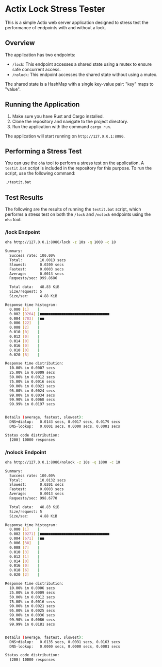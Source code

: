 # Actix Lock Stress Tester

This is a simple Actix web server application designed to stress test the performance of endpoints with and without a lock.

## Overview

The application has two endpoints:

- `/lock`: This endpoint accesses a shared state using a mutex to ensure safe concurrent access.
- `/nolock`: This endpoint accesses the shared state without using a mutex.

The shared state is a HashMap with a single key-value pair: "key" maps to "value".

## Running the Application

1. Make sure you have Rust and Cargo installed.
2. Clone the repository and navigate to the project directory.
3. Run the application with the command `cargo run`.

The application will start running on `http://127.0.0.1:8080`.

## Performing a Stress Test

You can use the `oha` tool to perform a stress test on the application. A `testit.bat` script is included in the repository for this purpose. To run the script, use the following command:

```bash
./testit.bat
```

## Test Results

The following are the results of running the `testit.bat` script, which performs a stress test on both the `/lock` and `/nolock` endpoints using the `oha` tool.

### /lock Endpoint

```bash
oha http://127.0.0.1:8080/lock -z 10s -q 1000 -c 10

Summary:
  Success rate: 100.00%
  Total:        10.0013 secs
  Slowest:      0.0200 secs
  Fastest:      0.0003 secs
  Average:      0.0013 secs
  Requests/sec: 999.8686

  Total data:   48.83 KiB
  Size/request: 5
  Size/sec:     4.88 KiB

Response time histogram:
  0.000 [1]    |
  0.002 [9264] |■■■■■■■■■■■■■■■■■■■■■■■■■■■■■■■■
  0.004 [703]  |■■
  0.006 [22]   |
  0.008 [2]    |
  0.010 [0]    |
  0.012 [0]    |
  0.014 [0]    |
  0.016 [0]    |
  0.018 [0]    |
  0.020 [8]    |

Response time distribution:
  10.00% in 0.0007 secs
  25.00% in 0.0009 secs
  50.00% in 0.0012 secs
  75.00% in 0.0016 secs
  90.00% in 0.0021 secs
  95.00% in 0.0024 secs
  99.00% in 0.0034 secs
  99.90% in 0.0068 secs
  99.99% in 0.0197 secs


Details (average, fastest, slowest):
  DNS+dialup:   0.0143 secs, 0.0017 secs, 0.0179 secs
  DNS-lookup:   0.0001 secs, 0.0000 secs, 0.0001 secs

Status code distribution:
  [200] 10000 responses
```

### /nolock Endpoint


```bash
oha http://127.0.0.1:8080/nolock -z 10s -q 1000 -c 10

Summary:
  Success rate: 100.00%
  Total:        10.0132 secs
  Slowest:      0.0201 secs
  Fastest:      0.0003 secs
  Average:      0.0013 secs
  Requests/sec: 998.6770

  Total data:   48.83 KiB
  Size/request: 5
  Size/sec:     4.88 KiB

Response time histogram:
  0.000 [1]    |
  0.002 [9271] |■■■■■■■■■■■■■■■■■■■■■■■■■■■■■■■■
  0.004 [671]  |■■
  0.006 [38]   |
  0.008 [7]    |
  0.010 [3]    |
  0.012 [1]    |
  0.014 [0]    |
  0.016 [0]    |
  0.018 [6]    |
  0.020 [2]    |

Response time distribution:
  10.00% in 0.0006 secs
  25.00% in 0.0009 secs
  50.00% in 0.0012 secs
  75.00% in 0.0016 secs
  90.00% in 0.0021 secs
  95.00% in 0.0025 secs
  99.00% in 0.0036 secs
  99.90% in 0.0086 secs
  99.99% in 0.0181 secs


Details (average, fastest, slowest):
  DNS+dialup:   0.0135 secs, 0.0031 secs, 0.0163 secs
  DNS-lookup:   0.0000 secs, 0.0000 secs, 0.0001 secs

Status code distribution:
  [200] 10000 responses
```